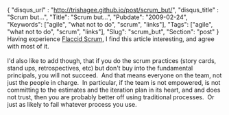 {
 "disqus_url" : "http://trishagee.github.io/post/scrum_but/",
 "disqus_title" : "Scrum but...",
 "Title": "Scrum but...",
 "Pubdate": "2009-02-24",
 "Keywords": ["agile", "what not to do", "scrum", "links"],
 "Tags": ["agile", "what not to do", "scrum", "links"],
 "Slug": "scrum_but",
 "Section": "post"
}
Having experience <a href="http://martinfowler.com/bliki/FlaccidScrum.html">Flaccid Scrum</a>, I find this article interesting, and agree with most of it.<br /><br />I'd also like to add though, that if you do the scrum practices&nbsp;(story cards, stand ups, retrospectives, etc) but don't buy into the fundamental principals, you will not succeed.&nbsp; And that means everyone on the team, not just the people in charge. &nbsp;In particular, if the team is not empowered, is not committing to the estimates and the iteration plan in its heart, and and does not trust, then you are probably better off using traditional processes.&nbsp; Or just as likely to fail whatever process you use.<br /><br />
